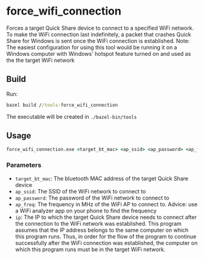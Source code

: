 # force_wifi_connection

Forces a target Quick Share device to connect to a specified WiFi network.
To make the WiFi connection last indefinitely, a packet that crashes Quick Share for Windows is sent once the WiFi connection is established.
Note: The easiest configuration for using this tool would be running it on a Windows computer with Windows' hotspot feature turned on and used as the the target WiFi network

## Build
Run:
```cmd
bazel build //tools:force_wifi_connection
```
The executable will be created in `./bazel-bin/tools`

## Usage
```cmd
force_wifi_connection.exe <target_bt_mac> <ap_ssid> <ap_password> <ap_freq> <ip>
```

### Parameters
* `target_bt_mac`: The bluetooth MAC address of the target Quick Share device 
* `ap_ssid`: The SSID of the WiFi network to connect to 
* `ap_password`: The password of the WiFi network to connect to 
* `ap_freq`: The frequency in MHz of the WiFi AP to connect to. Advice: use a WiFi analyzer app on your phone to find the frequency 
* `ip`: The IP to which the target Quick Share device needs to connect after the connection to the WiFi network was established.
This program assumes that the IP address belongs to the same computer on which this program runs. Thus, in order for the flow of the program to continue successfully after the WiFi connection was established, the computer on which this program runs must be in the target WiFi network.